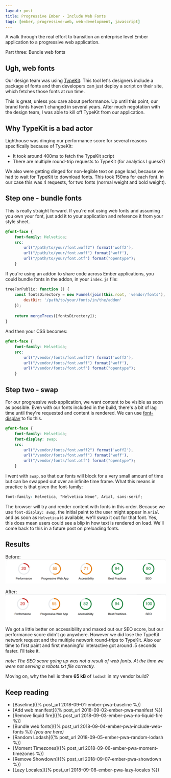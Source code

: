 ```yaml
---
layout: post
title: Progressive Ember - Include Web Fonts
tags: [ember, progressive-web, web-development, javascript]
---
```


A walk through the real effort to transition an enterprise level Ember application to a progressive web application.

Part three: Bundle web fonts
<!--more-->

## Ugh, web fonts
Our design team was using [TypeKit](https://typekit.com/). This tool let's designers include a package of fonts and then developers can just deploy a script on their site, which fetches those fonts at run time.

This is great, unless you care about performance. Up until this point, our brand fonts haven't changed in several years. After much negotation with the design team, I was able to kill off TypeKit from our application.

## Why TypeKit is a bad actor
Lighthouse was dinging our performance score for several reasons specifically because of TypeKit:

- It took around 400ms to fetch the TypeKit script
- There are multiple round-trip requests to TypeKit (for analytics I guess?)

We also were getting dinged for non-legible text on page load, because we had to wait for TypeKit to download fonts. This took 150ms for each font. In our case this was 4 requests, for two fonts (normal weight and bold weight).

## Step one - bundle fonts
This is really straight forward. If you're not using web fonts and assuming you own your font, just add it to your application and reference it from your style sheet.

```css
@font-face {
    font-family: Helvetica;
    src:
        url("/path/to/your/font.woff2") format('woff2'),
        url("/path/to/your/font.woff") format('woff'),
        url("/path/to/your/font.otf") format("opentype");
    }
```

If you're using an addon to share code across Ember applications, you could bundle fonts in the addon, in your `index.js` file:

```javascript
treeForPublic: function () {
    const fontsDirectory = new Funnel(join(this.root, 'vendor/fonts'), {
        destDir: '/path/to/your/fonts/in/the/addon'
    });

    return mergeTrees([fontsDirectory]);
}
```

And then your CSS becomes:

```css
@font-face {
    font-family: Helvetica;
    src:
        url("/vendor/fonts/font.woff2") format('woff2'),
        url("/vendor/fonts/font.woff") format('woff'),
        url("/vendor/fonts/font.otf") format("opentype");
    }
```

## Step two - swap
For our progressive web application, we want content to be visible as soon as possible. Even with our fonts included in the build, there's a bit of lag time until they're requested and content is rendered. We can use [font-display](https://developer.mozilla.org/en-US/docs/Web/CSS/@font-face/font-display) to fix this.

```css
@font-face {
    font-family: Helvetica;
    font-display: swap;
    src:
        url("/vendor/fonts/font.woff2") format('woff2'),
        url("/vendor/fonts/font.woff") format('woff'),
        url("/vendor/fonts/font.otf") format("opentype");
    }
```

I went with `swap`, so that our fonts will block for a very small amount of time but can be swapped out over an infinite time frame. What this means in practice is that given the font-family:

```css
font-family: Helvetica, "Helvetica Neue", Arial, sans-serif;
```

The browser will try and render content with fonts in this order. Because we use `font-display: swap`, the initial paint to the user might appear in `Arial` and as soon as `Helvetica` is available, we'll swap it out for that font. Yes, this does mean users could see a blip in how text is rendered on load. We'll come back to this in a future post on preloading fonts.

## Results
Before:
![Web Manifest Lighthouse](/public/img/posts/20180909/manifest-lighthouse.png "Web Manifest - Lighthouse")

After:
![Include Fonts Lighthouse](/public/img/posts/20180911/include-fonts-lighthouse.png "Include Fonts - Lighthouse")

We got a little better on accessibility and maxed out our SEO score, but our performance score didn't go anywhere. However we did lose the TypeKit network request and the multiple network round-trips to TypeKit. Also our time to first paint and first meaningful interactive got around .5 seconds faster. I'll take it.

_note: The SEO score going up was not a result of web fonts. At the time we were not serving a robots.txt file correctly._

Moving on, why the hell is there **65 kB** of `lodash` in my vendor build?

## Keep reading
- [Baseline]({% post_url 2018-09-01-ember-pwa-baseline %}) 
- [Add web manifest]({% post_url 2018-09-02-ember-pwa-manifest %}) 
- [Remove liquid fire]({% post_url 2018-09-03-ember-pwa-no-liquid-fire %}) 
- [Bundle web fonts]({% post_url 2018-09-04-ember-pwa-include-web-fonts %}) _(you are here)_
- [Random Lodash]({% post_url 2018-09-05-ember-pwa-random-lodash %})
- [Moment Timezones]({% post_url 2018-09-06-ember-pwa-moment-timezones %})
- [Remove Showdown]({% post_url 2018-09-07-ember-pwa-showdown %})
- [Lazy Locales]({% post_url 2018-09-08-ember-pwa-lazy-locales %})